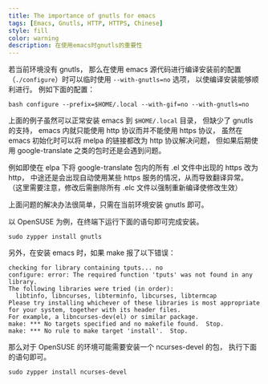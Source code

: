 ```yaml
---
title: The importance of gnutls for emacs
tags: [Emacs, Gnutls, HTTP, HTTPS, Chinese]
style: fill
color: warning
description: 在使用emacs时gnutls的重要性
---
```


若当前环境没有 gnutls，
那么在使用 emacs 源代码进行编译安装前的配置
（`./configure`）时可以临时使用 `--with-gnutls=no` 选项，
以使编译安装能够顺利进行。
例如下面的配置：

```
bash configure --prefix=$HOME/.local --with-gif=no --with-gnutls=no
```

上面的例子虽然可以正常安装 emacs 到 `$HOME/.local` 目录，
但缺少了 gnutls 的支持，
emacs 内就只能使用 http 协议而并不能使用 https 协议，
虽然在 emacs 初始化时可以将 melpa 的链接都改为 http 协议解决问题，
但如果后期使用 google-translate 之类的包时还是会遇到问题。


例如即使在 elpa 下将 google-translate 包内的所有 .el 文件中出现的 https 改为 http，
中途还是会出现自动使用某些 https 服务的情况，从而导致翻译异常。
（这里需要注意，修改后需删除所有 .elc 文件以强制重新编译使修改生效）

上面问题的解决办法很简单，只需在当前环境安装 gnutls 即可。

以 OpenSUSE 为例，在终端下运行下面的语句即可完成安装。

```
sudo zypper install gnutls
```

另外，在安装 emacs 时，如果 make 报了以下错误：

```
checking for library containing tputs... no
configure: error: The required function 'tputs' was not found in any library.
The following libraries were tried (in order):
  libtinfo, libncurses, libterminfo, libcurses, libtermcap
Please try installing whichever of these libraries is most appropriate
for your system, together with its header files.
For example, a libncurses-dev(el) or similar package.
make: *** No targets specified and no makefile found.  Stop.
make: *** No rule to make target 'install'.  Stop.
```

那么对于 OpenSUSE 的环境可能需要安装一个 ncurses-devel 的包，
执行下面的语句即可。
```
sudo zypper install ncurses-devel
```
